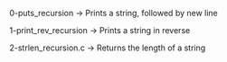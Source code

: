 0-puts_recursion -> Prints a string, followed by new line

1-print_rev_recursion -> Prints a string in reverse

2-strlen_recursion.c -> Returns the length of a string
